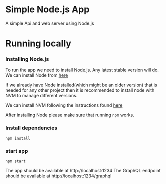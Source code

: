 # Simple Node.js App

A simple Api and web server using Node.js 

# Running locally

### Installing Node.js   

To run the app we need to install Node.js. Any latest stable version will do. We can install Node from [here](https://nodejs.org/en/)

If we already have Node installed(which might be an older version) that is needed for any other project then it is recommended to install node with NVM to manage different versions.

We can install NVM following the instructions found [here](https://github.com/nvm-sh/nvm)

After installing Node please make sure that running `npm`  works.


### Install dependencies

```
npm install
```

### start app

```
npm start
```

The app should be available at http://localhost:1234
The GraphQL endpoint should be available  at http://localhost:1234/graphql

